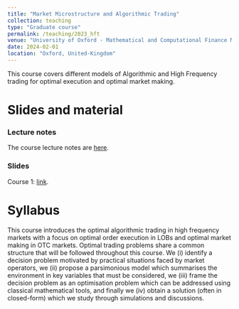 ```yaml
---
title: "Market Microstructure and Algorithmic Trading"
collection: teaching
type: "Graduate course"
permalink: /teaching/2023_hft
venue: "University of Oxford - Mathematical and Computational Finance MSc"
date: 2024-02-01
location: "Oxford, United-Kingdom"
---
```


This course covers different models of Algorithmic and High Frequency trading for optimal execution and optimal market making.

Slides and material
======

### Lecture notes
The course lecture notes are [here](http://fdr0903.github.io/files/HFT_2024___Oxford___lecture_notes.pdf). 

### Slides
Course 1: [link](http://fdr0903.github.io/files/Slides_HFT_course1.pdf). 


Syllabus
======
This course introduces the optimal algorithmic trading in high frequency markets with a focus on optimal order execution in LOBs and optimal market making in OTC markets. Optimal trading problems share a common structure that will be followed throughout this course. We (i) identify a decision problem motivated by practical situations faced by market operators, we (ii) propose a parsimonious model which summarises the environment in key variables that must be considered, we (iii) frame the decision problem as an optimisation problem which can be addressed using classical mathematical tools, and  finally we (iv) obtain a solution (often in closed-form) which we study through simulations and discussions.